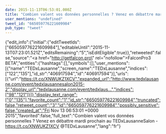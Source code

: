 ```yaml
---
date: 2015-11-13T06:53:01.000Z
title: "Combien valent vos données personnelles ? Venez en débattre mardi prochain au TEDxLausanneSalon - https://t.co/XNWUKZ1XCV <a href='http://twitter.com/TEDxLausanne'>@TEDxLausanne</a>″"
user_mentions: "undefined"
tweet_id: "665059776221609984"
pub_type: "tweet"
---
```

{"edit_info":{"initial":{"editTweetIds":["665059776221609984"],"editableUntil":"2015-11-13T07:23:01.521Z","editsRemaining":"5","isEditEligible":true}},"retweeted":false,"source":"<a href=\"http://getfalcon.pro\" rel=\"nofollow\">FalconPro3 BETA</a>","entities":{"hashtags":[],"symbols":[],"user_mentions":[{"name":"TEDxLausanne","screen_name":"TEDxLausanne","indices":["122","135"],"id_str":"406917594","id":"406917594"}],"urls":[{"url":"https://t.co/XNWUKZ1XCV","expanded_url":"http://www.tedxlausanne.com/event/tedxlausannesalon2015-2","display_url":"tedxlausanne.com/event/tedxlaus…","indices":["98","121"]}]},"display_text_range":["0","135"],"favorite_count":"1","id_str":"665059776221609984","truncated":false,"retweet_count":"3","id":"665059776221609984","possibly_sensitive":false,"created_at":"Fri Nov 13 06:53:01 +0000 2015","favorited":false,"full_text":"Combien valent vos données personnelles ? Venez en débattre mardi prochain au TEDxLausanneSalon - https://t.co/XNWUKZ1XCV @TEDxLausanne","lang":"fr"}
